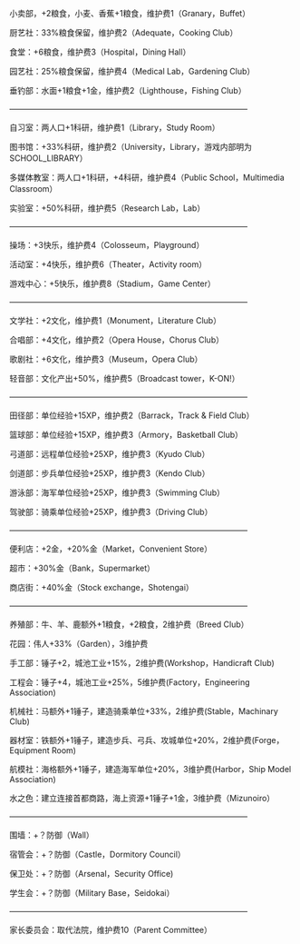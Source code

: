 小卖部，+2粮食，小麦、香蕉+1粮食，维护费1（Granary，Buffet）

厨艺社：33%粮食保留，维护费2（Adequate，Cooking Club）

食堂：+6粮食，维护费3（Hospital，Dining Hall）

园艺社：25%粮食保留，维护费4（Medical Lab，Gardening Club）

垂钓部：水面+1粮食+1金，维护费2（Lighthouse，Fishing Club）

——————————————————————————————

自习室：两人口+1科研，维护费1（Library，Study Room）

图书馆：+33%科研，维护费2（University，Library，游戏内部明为SCHOOL\_LIBRARY）

多媒体教室：两人口+1科研，+4科研，维护费4（Public School，Multimedia Classroom）

实验室：+50%科研，维护费5（Research Lab，Lab）

——————————————————————————————

操场：+3快乐，维护费4（Colosseum，Playground）

活动室：+4快乐，维护费6（Theater，Activity room）

游戏中心：+5快乐，维护费8（Stadium，Game Center）

——————————————————————————————

文学社：+2文化，维护费1（Monument，Literature Club）

合唱部：+4文化，维护费2（Opera House，Chorus Club）

歌剧社：+6文化，维护费3（Museum，Opera Club）

轻音部：文化产出+50%，维护费5（Broadcast tower，K-ON!）

——————————————————————————————

田径部：单位经验+15XP，维护费2（Barrack，Track & Field Club）

篮球部：单位经验+15XP，维护费3（Armory，Basketball Club）

弓道部：远程单位经验+25XP，维护费3（Kyudo Club）

剑道部：步兵单位经验+25XP，维护费3（Kendo Club）

游泳部：海军单位经验+25XP，维护费3（Swimming Club）

驾驶部：骑乘单位经验+25XP，维护费3（Driving Club）

——————————————————————————————

便利店：+2金，+20%金（Market，Convenient Store）

超市：+30%金（Bank，Supermarket）

商店街：+40%金（Stock exchange，Shotengai）

——————————————————————————————

养殖部：牛、羊、鹿额外+1粮食，+2粮食，2维护费（Breed Club）

花园：伟人+33%（Garden），3维护费

手工部：锤子+2，城池工业+15%，2维护费(Workshop，Handicraft Club)

工程会：锤子+4，城池工业+25%，5维护费(Factory，Engineering Association)

机械社：马额外+1锤子，建造骑乘单位+33%，2维护费(Stable，Machinary Club)

器材室：铁额外+1锤子，建造步兵、弓兵、攻城单位+20%，2维护费(Forge，Equipment Room)

航模社：海格额外+1锤子，建造海军单位+20%，3维护费(Harbor，Ship Model Association)

水之色：建立连接首都商路，海上资源+1锤子+1金，3维护费（Mizunoiro）


——————————————————————————————

围墙：+？防御（Wall）

宿管会：+？防御（Castle，Dormitory Council）

保卫处：+？防御（Arsenal，Security Office)

学生会：+？防御（Military Base，Seidokai）

——————————————————————————————

家长委员会：取代法院，维护费10（Parent Committee）